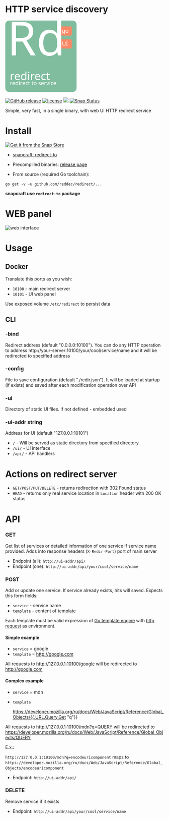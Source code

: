 # HTTP service discovery

![Mx](docs/logo.svg)

[![GitHub release](https://img.shields.io/github/release/reddec/redirect.svg)](https://github.com/reddec/redirect/releases)
[![license](https://img.shields.io/github/license/reddec/redirect.svg)](https://github.com/reddec/redirect)
[![](https://godoc.org/github.com/reddec/redirect?status.svg)](http://godoc.org/github.com/reddec/redirect)
[![Snap Status](https://build.snapcraft.io/badge/reddec/redirect.svg)](https://build.snapcraft.io/user/reddec/redirect)

Simple, very fast, in a single binary, with web UI HTTP redirect service

# Install

[![Get it from the Snap Store](https://snapcraft.io/static/images/badges/en/snap-store-black.svg)](https://snapcraft.io/redirect-to)

* [snapcraft: redirect-to](https://snapcraft.io/redirect-to)

* Precompilled binaries: [release page](https://github.com/reddec/redirect/releases)

* From source (required Go toolchain):

```
go get -v -u github.com/reddec/redirect/...
```

**snapcraft use `redirect-to` package**

# WEB panel

![web interface](http://reddec.github.io/images/redirect_ui.png)

# Usage

## Docker

Translate this ports as you wish:

* `10100` - main redirect server
* `10101` - UI web panel

Use exposed volume `/etc/redirect` to persist data
## CLI

### -bind

Redirect address (default "0.0.0.0:10100"). You can do any HTTP operation
to address http://your-server:10100/your/cool/service/name and it will be redirected to specified address

### -config

File to save configuration (default "./redir.json").
It will be loaded at startup (if exists) and saved after each modification operation over API

### -ui

Directory of static UI files. If not defined - embedded used

### -ui-addr string

Address for UI (default "127.0.0.1:10101")

* `/` - Will be served as static directory from specified directory
* `/ui/` - UI interface
* `/api/`  - API handlers

# Actions on redirect server

* `GET/POST/PUT/DELETE` - returns redirection with 302 Found status
* `HEAD` - returns only real service location in `Location` header with 200 OK status

# API

### GET

Get list of services or detailed information of one service if service name provided.
Adds into response headers (`X-Redir-Port`) port of main server

* Endpoint (all):  `http://ui-addr/api/`
* Endpoint (one):  `http://ui-addr/api/your/cool/service/name`

### POST

Add or update one service. If service already exists, hits will saved.
Expects this form fields:

* `service` - service name
* `template` - content of template

Each template must be valid expression of [Go template engine](https://golang.org/pkg/text/template/)
with [http request](https://golang.org/pkg/net/http/#Request) as environment.

#### Simple example

* `service` = google
* `template` = http://google.com

All requests to http://127.0.0.1:10100/google will be redirected to http://google.com

#### Complex example

* `service` = mdn
* `template`

    https://developer.mozilla.org/ru/docs/Web/JavaScript/Reference/Global_Objects/{{.URL.Query.Get "q"}}

All requests to http://127.0.0.1:10100/mdn?q=QUERY will be redirected to
https://developer.mozilla.org/ru/docs/Web/JavaScript/Reference/Global_Objects/QUERY

E.x.:

`http://127.0.0.1:10100/mdn?q=encodeuricomponent` maps to
`https://developer.mozilla.org/ru/docs/Web/JavaScript/Reference/Global_Objects/encodeuricomponent`

* Endpoint:  `http://ui-addr/api/`

### DELETE

Remove service if it exists

* Endpoint:  `http://ui-addr/api/your/cool/service/name`
